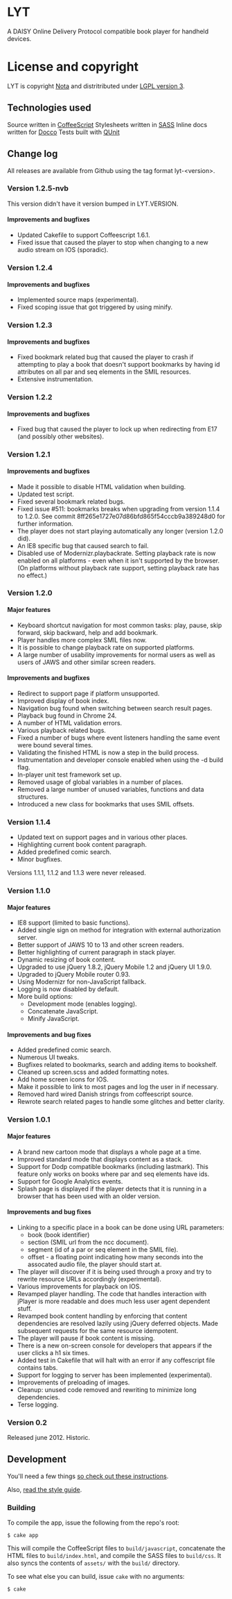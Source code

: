 # LYT

A DAISY Online Delivery Protocol compatible book player for handheld devices.

# License and copyright

LYT is copyright [Nota](http://nota.nu/) and distritributed under [LGPL version 3](LICENSE).

## Technologies used

Source written in [CoffeeScript](http://jashkenas.github.com/coffee-script/)
Stylesheets written in [SASS](http://sass-lang.com/)
Inline docs written for [Docco](http://jashkenas.github.com/docco/)
Tests built with [QUnit](http://docs.jquery.com/QUnit)

## Change log

All releases are available from Github using the tag format lyt-&lt;version&gt;.


### Version 1.2.5-nvb

This version didn't have it version bumped in LYT.VERSION.

#### Improvements and bugfixes

  * Updated Cakefile to support Coffeescript 1.6.1.
  * Fixed issue that caused the player to stop when changing to a new audio
    stream on IOS (sporadic).


### Version 1.2.4

#### Improvements and bugfixes

  * Implemented source maps (experimental).
  * Fixed scoping issue that got triggered by using minify.


### Version 1.2.3

#### Improvements and bugfixes

  * Fixed bookmark related bug that caused the player to crash if attempting to
    play a book that doesn't support bookmarks by having id attributes on all
    par and seq elements in the SMIL resources.
  * Extensive instrumentation.


### Version 1.2.2

#### Improvements and bugfixes

  * Fixed bug that caused the player to lock up when redirecting from E17
    (and possibly other websites).


### Version 1.2.1

#### Improvements and bugfixes

  * Made it possible to disable HTML validation when building.
  * Updated test script.
  * Fixed several bookmark related bugs.
  * Fixed issue #511: bookmarks breaks when upgrading from version 1.1.4
    to 1.2.0. See commit 8ff265e1727e07d86bfd865f54cccb9a389248d0 for further
    information.
  * The player does not start playing automatically any longer (version 1.2.0
    did).
  * An IE8 specific bug that caused search to fail.
  * Disabled use of Modernizr.playbackrate. Setting playback rate is now
    enabled on all platforms - even when it isn't supported by the browser.
    (On platforms without playback rate support, setting playback rate has no
    effect.)


### Version 1.2.0

#### Major features

  * Keyboard shortcut navigation for most common tasks:
    play, pause, skip forward, skip backward, help and add bookmark.
  * Player handles more complex SMIL files now.
  * It is possible to change playback rate on supported platforms.
  * A large number of usability improvements for normal users as well as
    users of JAWS and other similar screen readers.

#### Improvements and bugfixes

  * Redirect to support page if platform unsupported.
  * Improved display of book index.
  * Navigation bug found when switching between search result pages.
  * Playback bug found in Chrome 24.
  * A number of HTML validation errors.
  * Various playback related bugs.
  * Fixed a number of bugs where event listeners handling the same event were
    bound several times.
  * Validating the finished HTML is now a step in the build process.
  * Instrumentation and developer console enabled when using the -d build flag.
  * In-player unit test framework set up.
  * Removed usage of global variables in a number of places.
  * Removed a large number of unused variables, functions and data structures.
  * Introduced a new class for bookmarks that uses SMIL offsets.


### Version 1.1.4

  * Updated text on support pages and in various other places.
  * Highlighting current book content paragraph.
  * Added predefined comic search.
  * Minor bugfixes.

Versions 1.1.1, 1.1.2 and 1.1.3 were never released.

### Version 1.1.0

#### Major features

  * IE8 support (limited to basic functions).
  * Added single sign on method for integration with external authorization server.
  * Better support of JAWS 10 to 13 and other screen readers.
  * Better highlighting of current paragraph in stack player.
  * Dynamic resizing of book content.
  * Upgraded to use jQuery 1.8.2, jQuery Mobile 1.2 and jQuery UI 1.9.0.
  * Upgraded to jQuery Mobile router 0.93.
  * Using Modernizr for non-JavaScript fallback.
  * Logging is now disabled by default.
  * More build options:
    * Development mode (enables logging).
    * Concatenate JavaScript.
    * Minify JavaScript.

#### Improvements and bug fixes

  * Added predefined comic search.
  * Numerous UI tweaks.
  * Bugfixes related to bookmarks, search and adding items to bookshelf.
  * Cleaned up screen.scss and added formatting notes.
  * Add home screen icons for IOS.
  * Make it possible to link to most pages and log the user in if necessary.
  * Removed hard wired Danish strings from coffeescript source.
  * Rewrote search related pages to handle some glitches and better clarity.


### Version 1.0.1

#### Major features

  * A brand new cartoon mode that displays a whole page at a time.
  * Improved standard mode that displays content as a stack.
  * Support for Dodp compatible bookmarks (including lastmark).
    This feature only works on books where par and seq elements have ids.
  * Support for Google Analytics events.
  * Splash page is displayed if the player detects that it is running in a
    browser that has been used with an older version.

#### Improvements and bug fixes

  * Linking to a specific place in a book can be done using URL parameters:
    * book (book identifier)
    * section (SMIL url from the ncc document).
    * segment (id of a par or seq element in the SMIL file).
    * offset - a floating point indicating how many seconds into the assocated
      audio file, the player should start at.
  * The player will discover if it is being used through a proxy and try to
    rewrite resource URLs accordingly (experimental).
  * Various improvements for playback on IOS.
  * Revamped player handling. The code that handles interaction with jPlayer
    is more readable and does much less user agent dependent stuff.
  * Revamped book content handling by enforcing that content dependencies
    are resolved lazily using jQuery deferred objects. Made subsequent requests
    for the same resource idempotent.
  * The player will pause if book content is missing.
  * There is a new on-screen console for developers that appears if the user
    clicks a h1 six times.
  * Added test in Cakefile that will halt with an error if any coffescript
    file contains tabs.
  * Support for logging to server has been implemented (experimental).
  * Improvements of preloading of images.
  * Cleanup: unused code removed and rewriting to minimize long dependencies.
  * Terse logging.


### Version 0.2

Released june 2012. Historic.

## Development
You'll need a few things [so check out these instructions](https://github.com/Notalib/LYT/wiki/Prerequisites).

Also, [read the style guide](https://github.com/Notalib/LYT/wiki/Style-Guide).

### Building

To compile the app, issue the following from the repo's root:

    $ cake app

This will compile the CoffeeScript files to `build/javascript`, concatenate the HTML files to `build/index.html`, and compile the SASS files to `build/css`. It also syncs the contents of `assets/` with the `build/` directory.

To see what else you can build, issue `cake` with no arguments:

    $ cake
